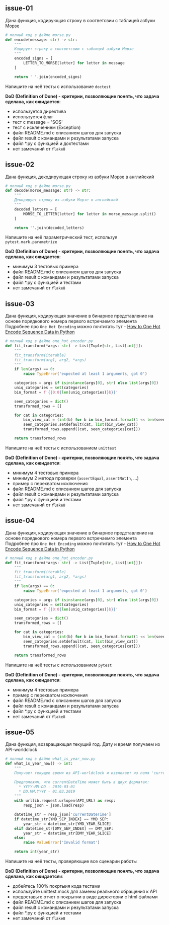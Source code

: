 ## issue-01
Дана функция, кодирующая строку в соответсвии с таблицей азбуки Морзе

```python
# полный код в файле morse.py
def encode(message: str) -> str:
    """
    Кодирует строку в соответсвии с таблицей азбуки Морзе
    """
    encoded_signs = [
        LETTER_TO_MORSE[letter] for letter in message
    ]

    return ' '.join(encoded_signs)
```

Напишите на неё тесты с использование `doctest`

**DoD (Definition of Done) - критерии, позволяющие понять, что задача сделана, как ожидается**:
* используется директива
* используется флаг
* тест с message = 'SOS'
* тест с исклечением (Exception)
* файл README.md с описанием шагов для запуска
* файл result с командами и результатами запуска
* файл *.py с функцией и доктестами
* нет замечаний от `flake8`

## issue-02
Дана функция, декодирующая строку из азбуки Морзе в английский

```python
# полный код в файле morse.py
def decode(morse_message: str) -> str:
    """
    Декодирует строку из азбуки Морзе в английский
    """
    decoded_letters = [
        MORSE_TO_LETTER[letter] for letter in morse_message.split()
    ]

    return ''.join(decoded_letters)
```

Напишите на неё параметрический тест, используя `pytest.mark.parametrize`

**DoD (Definition of Done) - критерии, позволяющие понять, что задача сделана, как ожидается**:
* минимум 3 тестовых примера
* файл README.md с описанием шагов для запуска
* файл result с командами и результатами запуска
* файл *.py с функцией и тестами
* нет замечаний от `flake8`

## issue-03
Дана функция, кодирующая значение в бинарное представление на основе порядкового номера первого встречаемго элемента\
Подробнее про `One Hot Encoding` можно почтитать тут - [How to One Hot Encode Sequence Data in Python](https://machinelearningmastery.com/how-to-one-hot-encode-sequence-data-in-python/How)

```python
# полный код в файле one_hot_encoder.py
def fit_transform(*args: str) -> List[Tuple[str, List[int]]]:
    """
    fit_transform(iterable)
    fit_transform(arg1, arg2, *args)
    """
    if len(args) == 0:
        raise TypeError('expected at least 1 arguments, got 0')

    categories = args if isinstance(args[0], str) else list(args[0])
    uniq_categories = set(categories)
    bin_format = f'{{0:0{len(uniq_categories)}b}}'

    seen_categories = dict()
    transformed_rows = []

    for cat in categories:
        bin_view_cat = (int(b) for b in bin_format.format(1 << len(seen_categories)))
        seen_categories.setdefault(cat, list(bin_view_cat))
        transformed_rows.append((cat, seen_categories[cat]))

    return transformed_rows
```

Напишите на неё тесты с использованием `unittest`

**DoD (Definition of Done) - критерии, позволяющие понять, что задача сделана, как ожидается**:
* минимум 4 тестовых примера
* минимум 2 метода проверки (`assertEqual`, `assertNotIn`, ...)
* пример с перехватом исключения
* файл README.md с описанием шагов для запуска
* файл result с командами и результатами запуска
* файл *.py с функцией и тестами
* нет замечаний от `flake8`

## issue-04
Дана функция, кодирующая значение в бинарное представление на основе порядкового номера первого встречаемго элемента\
Подробнее про `One Hot Encoding` можно почтитать тут - [How to One Hot Encode Sequence Data in Python](https://machinelearningmastery.com/how-to-one-hot-encode-sequence-data-in-python/How)

```python
# полный код в файле one_hot_encoder.py
def fit_transform(*args: str) -> List[Tuple[str, List[int]]]:
    """
    fit_transform(iterable)
    fit_transform(arg1, arg2, *args)
    """
    if len(args) == 0:
        raise TypeError('expected at least 1 arguments, got 0')

    categories = args if isinstance(args[0], str) else list(args[0])
    uniq_categories = set(categories)
    bin_format = f'{{0:0{len(uniq_categories)}b}}'

    seen_categories = dict()
    transformed_rows = []

    for cat in categories:
        bin_view_cat = (int(b) for b in bin_format.format(1 << len(seen_categories)))
        seen_categories.setdefault(cat, list(bin_view_cat))
        transformed_rows.append((cat, seen_categories[cat]))

    return transformed_rows
```

Напишите на неё тесты с использованием `pytest`

**DoD (Definition of Done) - критерии, позволяющие понять, что задача сделана, как ожидается**:
* минимум 4 тестовых примера
* пример с перехватом исключения
* файл README.md с описанием шагов для запуска
* файл result с командами и результатами запуска
* файл *.py с функцией и тестами
* нет замечаний от `flake8`

## issue-05
Дана функция, возвращающая текущий год. Дату и время получаем из API-worldclock

```python
# полный код в файле what_is_year_now.py
def what_is_year_now() -> int:
    """
    Получает текущее время из API-worldclock и извлекает из поля 'currentDateTime' год

    Предположим, что currentDateTime может быть в двух форматах:
      * YYYY-MM-DD - 2019-03-01
      * DD.MM.YYYY - 01.03.2019
    """
    with urllib.request.urlopen(API_URL) as resp:
        resp_json = json.load(resp)

    datetime_str = resp_json['currentDateTime']
    if datetime_str[YMD_SEP_INDEX] == YMD_SEP:
        year_str = datetime_str[YMD_YEAR_SLICE]
    elif datetime_str[DMY_SEP_INDEX] == DMY_SEP:
        year_str = datetime_str[DMY_YEAR_SLICE]
    else:
        raise ValueError('Invalid format')

    return int(year_str)
```

Напишите на неё тесты, проверяющие все сценарии работы

**DoD (Definition of Done) - критерии, позволяющие понять, что задача сделана, как ожидается**и:
* добейтесь 100% покртыия кода тестами
* используйте unittest.mock для замены реального обращения к API
* предоставьте отчет о покрытии в виде директории с html файлами
* файл README.md с описанием шагов для запуска
* файл result с командами и результатами запуска
* файл *.py с функцией и тестами
* нет замечаний от `flake8`
